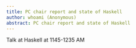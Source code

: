 ```yaml
---
title: PC chair report and state of Haskell
author: whoami (Anonymous)
abstract: PC chair report and state of Haskell
---
```


Talk at Haskell at 1145-1235 AM
